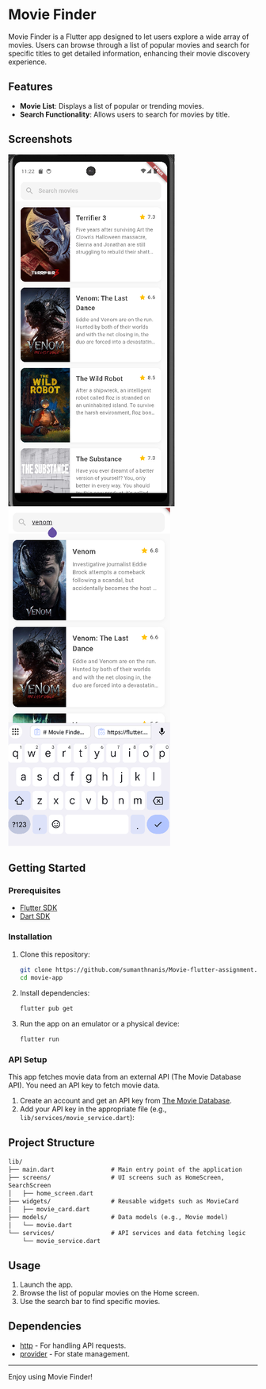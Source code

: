 # Movie Finder

Movie Finder is a Flutter app designed to let users explore a wide array of movies. Users can browse through a list of popular movies and search for specific titles to get detailed information, enhancing their movie discovery experience.

## Features

- **Movie List**: Displays a list of popular or trending movies.
- **Search Functionality**: Allows users to search for movies by title.

## Screenshots

![Home Screen](movie_app/assets/home.png)
![Search Screen](movie_app/assets/search.png)


## Getting Started

### Prerequisites

- [Flutter SDK](https://flutter.dev/docs/get-started/install) 
- [Dart SDK](https://dart.dev/get-dart)

### Installation

1. Clone this repository:

   ```bash
   git clone https://github.com/sumanthnanis/Movie-flutter-assignment.git
   cd movie-app
   ```

2. Install dependencies:

   ```bash
   flutter pub get
   ```

3. Run the app on an emulator or a physical device:

   ```bash
   flutter run
   ```

### API Setup

This app fetches movie data from an external API (The Movie Database API). You need an API key to fetch movie data.

1. Create an account and get an API key from [The Movie Database](https://www.themoviedb.org/).
2. Add your API key in the appropriate file (e.g., `lib/services/movie_service.dart`):


## Project Structure

```
lib/
├── main.dart                # Main entry point of the application
├── screens/                 # UI screens such as HomeScreen, SearchScreen
│   ├── home_screen.dart
├── widgets/                 # Reusable widgets such as MovieCard 
│   ├── movie_card.dart
├── models/                  # Data models (e.g., Movie model)
│   └── movie.dart
└── services/                # API services and data fetching logic
    └── movie_service.dart
```

## Usage

1. Launch the app.
2. Browse the list of popular movies on the Home screen.
3. Use the search bar to find specific movies.

## Dependencies

- [http](https://pub.dev/packages/http) - For handling API requests.
- [provider](https://pub.dev/packages/provider) - For state management.
---

Enjoy using Movie Finder!
